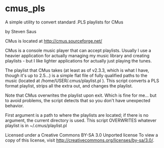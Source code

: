 cmus_pls
========

A simple utility to convert standard .PLS playlists for CMus

by Steven Saus
 
CMus is located at http://cmus.sourceforge.net/

CMus is a console music player that can accept playlists.  Usually I use a 
heavier application for actually managing my music library and creating 
playlists - but I like lighter applications for actually just playing the
tunes.  

The playlist that CMus takes (at least as of v2.3.3, which is what I have, 
though it's up to 2.5...) is a simple flat file of fully qualified paths
to the music (located at /home/USER/.cmus/playlist.pl ).  This script converts
a PLS format playlist, strips all the extra out, and changes the playlist.

Note that CMus overwrites the playlist upon exit.  Which is fine for me...
but to avoid problems, the script detects that so you don't have unexpected
behavior.

First argument is a path to where the playlists are located;  if there is no
argument, the current directory is used.  This script OVERWRITES whatever
playlist is in ~/.cmus/playlist.pl

Licensed under a Creative Commons BY-SA 3.0 Unported license
To view a copy of this license, visit http://creativecommons.org/licenses/by-sa/3.0/.
